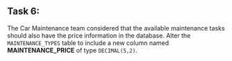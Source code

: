 ## Task 6:

The Car Maintenance team considered that the available maintenance tasks should also have the price information in the database. Alter the `MAINTENANCE_TYPES` table to include a new column named **MAINTENANCE_PRICE** of type `DECIMAL(5,2)`. 